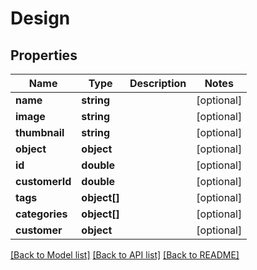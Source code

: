 # Design

## Properties
Name | Type | Description | Notes
------------ | ------------- | ------------- | -------------
**name** | **string** |  | [optional] 
**image** | **string** |  | [optional] 
**thumbnail** | **string** |  | [optional] 
**object** | **object** |  | [optional] 
**id** | **double** |  | [optional] 
**customerId** | **double** |  | [optional] 
**tags** | **object[]** |  | [optional] 
**categories** | **object[]** |  | [optional] 
**customer** | **object** |  | [optional] 

[[Back to Model list]](../README.md#documentation-for-models) [[Back to API list]](../README.md#documentation-for-api-endpoints) [[Back to README]](../README.md)


